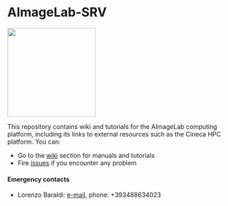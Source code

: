 # AImageLab-SRV

<img src="http://imagelab.ing.unimore.it/imagelab/carousel/immagine0.png" width="200px"/>
 
This repository contains wiki and tutorials for the AImageLab computing platform, including its links to external resources such as the Cineca HPC platform. You can:

* Go to the [wiki](./wiki) section for manuals and tutorials
* Fire [issues](./issues) if you encounter any problem

#### Emergency contacts
* Lorenzo Baraldi: [e-mail](mailto:lorenzo.baraldi@unimore.it), phone: +393488634023
